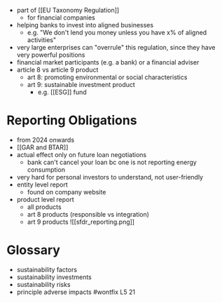 - part of [[EU Taxonomy Regulation]]
	- for financial companies
- helping banks to invest into aligned businesses
	- e.g. "We don't lend you money unless you have x% of aligned activities"
- very large enterprises can "overrule" this regulation, since they have very powerful positions 
- financial market participants (e.g. a bank) or a financial adviser
- article 8 vs article 9 product
	- art 8: promoting environmental or social characteristics
	- art 9: sustainable investment product
		- e.g. [[ESG]] fund

# Reporting Obligations
- from 2024 onwards
- [[GAR and BTAR]]
- actual effect only on future loan negotiations
	- bank can't cancel your loan bc one is not reporting energy consumption
- very hard for personal investors to understand, not user-friendly
- entity level report
	- found on company website
- product level report
	- all products
	- art 8 products (responsible vs integration)
	- art 9 products
![[sfdr_reporting.png]]

# Glossary
- sustainability factors
- sustainability investments
- sustainability risks
- principle adverse impacts
#wontfix L5 21